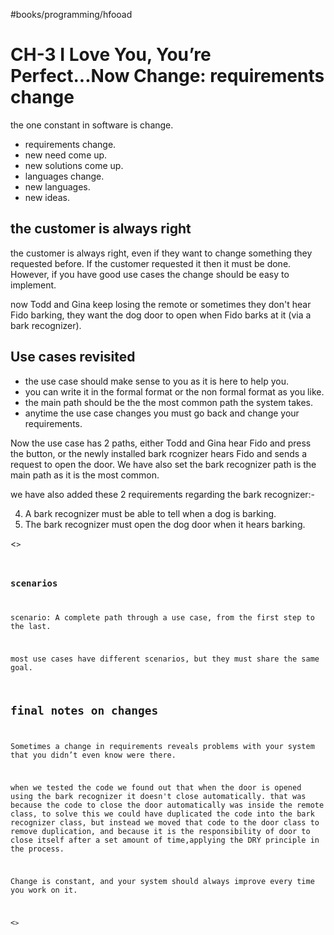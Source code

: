 #books/programming/hfooad
# CH-3 I Love You, You’re Perfect...Now Change: requirements change

the one constant in software is change.

- requirements change.
- new need come up.
- new solutions come up.
- languages change.
- new languages.
- new ideas.

## the customer is always right

the customer is always right, even if they want to change something they requested before. If the customer requested it then it must be done. However, if you have good use cases the change should be easy to implement.

now Todd and Gina keep losing the remote or sometimes they don't hear Fido barking, they want the dog door to open when Fido barks at it (via a bark recognizer).

## Use cases revisited

- the use case should make sense to you as it is here to help you.
- you can write it in the formal format or the non formal format as you like.
- the main path should be the the most common path the system takes.
- anytime the use case changes you must go back and change your requirements.

Now the use case has 2 paths, either Todd and Gina hear Fido and press the button, or the newly installed bark rcognizer hears Fido and sends a request to open the door. We have also set the bark recognizer path is the main path as it is the most common.

we have also added these 2 requirements regarding the bark recognizer:- 

4. A bark recognizer must be able to tell when a dog is barking.
5. The bark recognizer must open the dog door when it hears barking.

<<code for the new system>>

### scenarios

scenario: A complete path through a use case, from the first step to the last.

most use cases have different scenarios, but they must share the same goal.

## final notes on changes

Sometimes a change in requirements reveals problems with your system that you didn’t even know were there.

when we tested the code we found out that when the door is opened using the bark recognizer it doesn't close automatically. that was because the code to close the door automatically was inside the remote class, to solve this we could have duplicated the code into the bark recognizer class, but instead we moved that code to the door class to remove duplication, and because it is the responsibility of door to close itself after a set amount of time,applying the DRY principle in the process.

Change is constant, and your system should always improve every time you work on it.

<<code for the final system>>